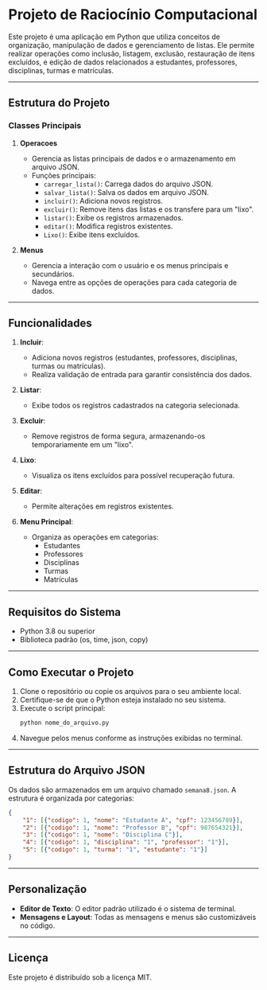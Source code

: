 # Projeto de Raciocínio Computacional

Este projeto é uma aplicação em Python que utiliza conceitos de organização, manipulação de dados e gerenciamento de listas. Ele permite realizar operações como inclusão, listagem, exclusão, restauração de itens excluídos, e edição de dados relacionados a estudantes, professores, disciplinas, turmas e matrículas.

---

## Estrutura do Projeto

### Classes Principais

1. **Operacoes**
   - Gerencia as listas principais de dados e o armazenamento em arquivo JSON.
   - Funções principais:
     - `carregar_lista()`: Carrega dados do arquivo JSON.
     - `salvar_lista()`: Salva os dados em arquivo JSON.
     - `incluir()`: Adiciona novos registros.
     - `excluir()`: Remove itens das listas e os transfere para um "lixo".
     - `listar()`: Exibe os registros armazenados.
     - `editar()`: Modifica registros existentes.
     - `Lixo()`: Exibe itens excluídos.

2. **Menus**
   - Gerencia a interação com o usuário e os menus principais e secundários.
   - Navega entre as opções de operações para cada categoria de dados.

---

## Funcionalidades

1. **Incluir**:
   - Adiciona novos registros (estudantes, professores, disciplinas, turmas ou matrículas).
   - Realiza validação de entrada para garantir consistência dos dados.

2. **Listar**:
   - Exibe todos os registros cadastrados na categoria selecionada.

3. **Excluir**:
   - Remove registros de forma segura, armazenando-os temporariamente em um "lixo".

4. **Lixo**:
   - Visualiza os itens excluídos para possível recuperação futura.

5. **Editar**:
   - Permite alterações em registros existentes.

6. **Menu Principal**:
   - Organiza as operações em categorias:
     - Estudantes
     - Professores
     - Disciplinas
     - Turmas
     - Matrículas

---

## Requisitos do Sistema

- Python 3.8 ou superior
- Biblioteca padrão (os, time, json, copy)

---

## Como Executar o Projeto

1. Clone o repositório ou copie os arquivos para o seu ambiente local.
2. Certifique-se de que o Python esteja instalado no seu sistema.
3. Execute o script principal:
   ```bash
   python nome_do_arquivo.py
   ```
4. Navegue pelos menus conforme as instruções exibidas no terminal.

---

## Estrutura do Arquivo JSON

Os dados são armazenados em um arquivo chamado `semana8.json`. A estrutura é organizada por categorias:

```json
{
    "1": [{"codigo": 1, "nome": "Estudante A", "cpf": 123456789}],
    "2": [{"codigo": 1, "nome": "Professor B", "cpf": 987654321}],
    "3": [{"codigo": 1, "nome": "Disciplina C"}],
    "4": [{"codigo": 1, "disciplina": "1", "professor": "1"}],
    "5": [{"codigo": 1, "turma": "1", "estudante": "1"}]
}
```

---

## Personalização

- **Editor de Texto**: O editor padrão utilizado é o sistema de terminal.
- **Mensagens e Layout**: Todas as mensagens e menus são customizáveis no código.

---

## Licença

Este projeto é distribuído sob a licença MIT. 

